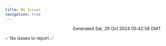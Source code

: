 ```yaml
---
title: No Issues
navigation: true
---
```


<p style="text-align:right;color:#cccs">
Generated Sat, 26 Oct 2024 05:42:58 GMT
</p>
<p>✅ No issues to report ✅</p>



